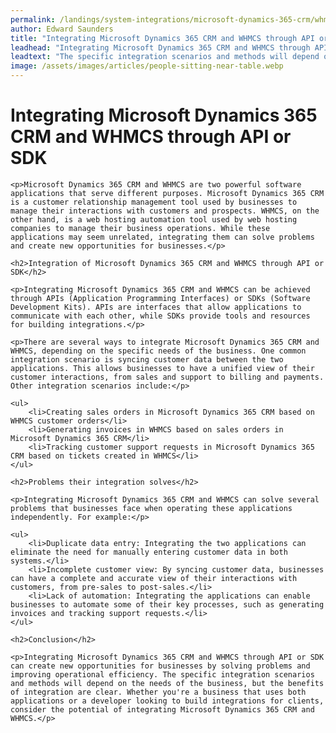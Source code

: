 ```yaml
---
permalink: /landings/system-integrations/microsoft-dynamics-365-crm/whmcs
author: Edward Saunders
title: "Integrating Microsoft Dynamics 365 CRM and WHMCS through API or SDK"
leadhead: "Integrating Microsoft Dynamics 365 CRM and WHMCS through API or SDK can create new opportunities for businesses by solving problems and improving operational efficiency"
leadtext: "The specific integration scenarios and methods will depend on the needs of the business, but the benefits of integration are clear. Whether you're a business that uses both applications or a developer looking to build integrations for clients, consider the potential of integrating Microsoft Dynamics 365 CRM and WHMCS."
image: /assets/images/articles/people-sitting-near-table.webp
---
```

<div class="arttext">	<h1>Integrating Microsoft Dynamics 365 CRM and WHMCS through API or SDK</h1>
	
	<p>Microsoft Dynamics 365 CRM and WHMCS are two powerful software applications that serve different purposes. Microsoft Dynamics 365 CRM is a customer relationship management tool used by businesses to manage their interactions with customers and prospects. WHMCS, on the other hand, is a web hosting automation tool used by web hosting companies to manage their business operations. While these applications may seem unrelated, integrating them can solve problems and create new opportunities for businesses.</p>
	
	<h2>Integration of Microsoft Dynamics 365 CRM and WHMCS through API or SDK</h2>
	
	<p>Integrating Microsoft Dynamics 365 CRM and WHMCS can be achieved through APIs (Application Programming Interfaces) or SDKs (Software Development Kits). APIs are interfaces that allow applications to communicate with each other, while SDKs provide tools and resources for building integrations.</p>
	
	<p>There are several ways to integrate Microsoft Dynamics 365 CRM and WHMCS, depending on the specific needs of the business. One common integration scenario is syncing customer data between the two applications. This allows businesses to have a unified view of their customer interactions, from sales and support to billing and payments. Other integration scenarios include:</p>
	
	<ul>
		<li>Creating sales orders in Microsoft Dynamics 365 CRM based on WHMCS customer orders</li>
		<li>Generating invoices in WHMCS based on sales orders in Microsoft Dynamics 365 CRM</li>
		<li>Tracking customer support requests in Microsoft Dynamics 365 CRM based on tickets created in WHMCS</li>
	</ul>
	
	<h2>Problems their integration solves</h2>
	
	<p>Integrating Microsoft Dynamics 365 CRM and WHMCS can solve several problems that businesses face when operating these applications independently. For example:</p>
	
	<ul>
		<li>Duplicate data entry: Integrating the two applications can eliminate the need for manually entering customer data in both systems.</li>
		<li>Incomplete customer view: By syncing customer data, businesses can have a complete and accurate view of their interactions with customers, from pre-sales to post-sales.</li>
		<li>Lack of automation: Integrating the applications can enable businesses to automate some of their key processes, such as generating invoices and tracking support requests.</li>
	</ul>
	
	<h2>Conclusion</h2>
	
	<p>Integrating Microsoft Dynamics 365 CRM and WHMCS through API or SDK can create new opportunities for businesses by solving problems and improving operational efficiency. The specific integration scenarios and methods will depend on the needs of the business, but the benefits of integration are clear. Whether you're a business that uses both applications or a developer looking to build integrations for clients, consider the potential of integrating Microsoft Dynamics 365 CRM and WHMCS.</p>
	
</div>